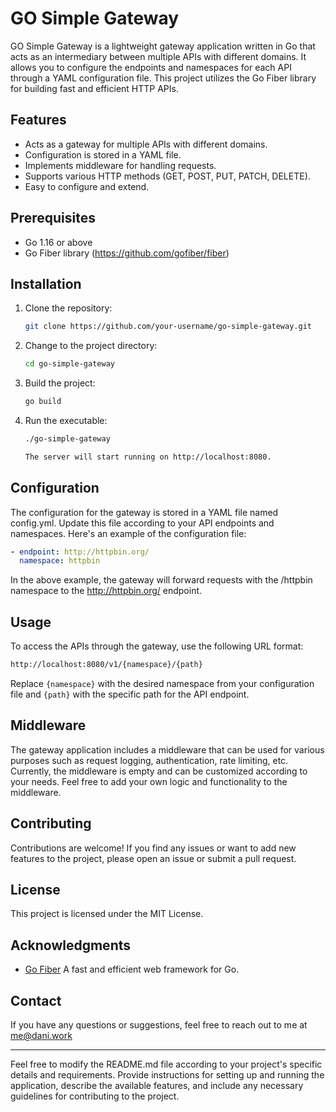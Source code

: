# GO Simple Gateway

GO Simple Gateway is a lightweight gateway application written in Go that acts as an intermediary between multiple APIs with different domains. It allows you to configure the endpoints and namespaces for each API through a YAML configuration file. This project utilizes the Go Fiber library for building fast and efficient HTTP APIs.

## Features

- Acts as a gateway for multiple APIs with different domains.
- Configuration is stored in a YAML file.
- Implements middleware for handling requests.
- Supports various HTTP methods (GET, POST, PUT, PATCH, DELETE).
- Easy to configure and extend.

## Prerequisites

- Go 1.16 or above
- Go Fiber library (https://github.com/gofiber/fiber)

## Installation

1. Clone the repository:

   ```bash
   git clone https://github.com/your-username/go-simple-gateway.git

2. Change to the project directory:

    ```bash
    cd go-simple-gateway

3. Build the project:

    ```bash
    go build

4. Run the executable:

    ```bash
    ./go-simple-gateway

    The server will start running on http://localhost:8080.

## Configuration

The configuration for the gateway is stored in a YAML file named config.yml. Update this file according to your API endpoints and namespaces. Here's an example of the configuration file:

```yaml
- endpoint: http://httpbin.org/
  namespace: httpbin
```

In the above example, the gateway will forward requests with the /httpbin namespace to the http://httpbin.org/ endpoint.

## Usage

To access the APIs through the gateway, use the following URL format:

```bash
http://localhost:8080/v1/{namespace}/{path}
```

Replace `{namespace}` with the desired namespace from your configuration file and `{path}` with the specific path for the API endpoint.

## Middleware
The gateway application includes a middleware that can be used for various purposes such as request logging, authentication, rate limiting, etc. Currently, the middleware is empty and can be customized according to your needs. Feel free to add your own logic and functionality to the middleware.

## Contributing
Contributions are welcome! If you find any issues or want to add new features to the project, please open an issue or submit a pull request.

## License
This project is licensed under the MIT License.

## Acknowledgments
- [Go Fiber](https://gofiber.io/) A fast and efficient web framework for Go.

## Contact
If you have any questions or suggestions, feel free to reach out to me at [me@dani.work](mailto://me@dani.work)

---
Feel free to modify the README.md file according to your project's specific details and requirements. Provide instructions for setting up and running the application, describe the available features, and include any necessary guidelines for contributing to the project.